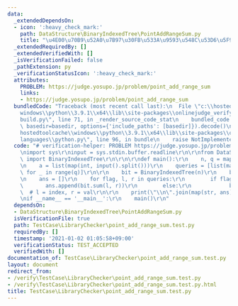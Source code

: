 ```yaml
---
data:
  _extendedDependsOn:
  - icon: ':heavy_check_mark:'
    path: DataStructure\BinaryIndexedTree\PointAddRangeSum.py
    title: "\u4E00\u70B9\u52A0\u7B97\u30FB\u533A\u9593\u548C\u53D6\u5F97"
  _extendedRequiredBy: []
  _extendedVerifiedWith: []
  _isVerificationFailed: false
  _pathExtension: py
  _verificationStatusIcon: ':heavy_check_mark:'
  attributes:
    PROBLEM: https://judge.yosupo.jp/problem/point_add_range_sum
    links:
    - https://judge.yosupo.jp/problem/point_add_range_sum
  bundledCode: "Traceback (most recent call last):\n  File \"c:\\hostedtoolcache\\\
    windows\\python\\3.9.1\\x64\\lib\\site-packages\\onlinejudge_verify\\documentation\\\
    build.py\", line 71, in _render_source_code_stat\n    bundled_code = language.bundle(stat.path,\
    \ basedir=basedir, options={'include_paths': [basedir]}).decode()\n  File \"c:\\\
    hostedtoolcache\\windows\\python\\3.9.1\\x64\\lib\\site-packages\\onlinejudge_verify\\\
    languages\\python.py\", line 96, in bundle\n    raise NotImplementedError\nNotImplementedError\n"
  code: "# verification-helper: PROBLEM https://judge.yosupo.jp/problem/point_add_range_sum\r\
    \nimport sys\r\ninput = sys.stdin.buffer.readline\r\n\r\nfrom DataStructure.BinaryIndexedTree.PointAddRangeSum\
    \ import BinaryIndexedTree\r\n\r\n\r\ndef main():\r\n    n, q = map(int, input().split())\r\
    \n    a = list(map(int, input().split()))\r\n    queries = [list(map(int, input().split()))\
    \ for _ in range(q)]\r\n\r\n    bit = BinaryIndexedTree(n)\r\n    bit.build(a)\r\
    \n    ans = []\r\n    for flag, l, r in queries:\r\n        if flag:\r\n     \
    \       ans.append(bit.sum(l, r))\r\n        else:\r\n            bit.add(l, r)\
    \  # l = index, r = val\r\n\r\n    print(\"\\n\".join(map(str, ans)))\r\n\r\n\r\
    \nif __name__ == '__main__':\r\n    main()\r\n"
  dependsOn:
  - DataStructure\BinaryIndexedTree\PointAddRangeSum.py
  isVerificationFile: true
  path: TestCase\LibraryChecker\point_add_range_sum.test.py
  requiredBy: []
  timestamp: '2021-01-02 01:05:58+09:00'
  verificationStatus: TEST_ACCEPTED
  verifiedWith: []
documentation_of: TestCase\LibraryChecker\point_add_range_sum.test.py
layout: document
redirect_from:
- /verify\TestCase\LibraryChecker\point_add_range_sum.test.py
- /verify\TestCase\LibraryChecker\point_add_range_sum.test.py.html
title: TestCase\LibraryChecker\point_add_range_sum.test.py
---
```

